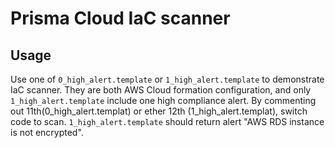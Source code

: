# Prisma Cloud IaC scanner

## Usage

Use one of `0_high_alert.template` or `1_high_alert.template` to demonstrate IaC scanner.
They are both AWS Cloud formation configuration, and only `1_high_alert.template` include one high compliance alert.
By commenting out 11th(0_high_alert.templat) or ether 12th (1_high_alert.templat), switch code to scan.
`1_high_alert.template` should return alert "AWS RDS instance is not encrypted".
